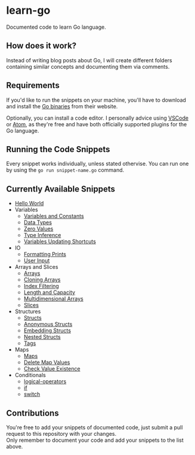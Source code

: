# learn-go

Documented code to learn Go language.

## How does it work?

Instead of writing blog posts about Go, I will create different folders containing similar concepts and documenting them via comments.<br/>

## Requirements

If you'd like to run the snippets on your machine, you'll have to download and install the [Go binaries](https://golang.org/dl/) from their website.

Optionally, you can install a code editor. I personally advice using [VSCode](https://code.visualstudio.com/) or [Atom](https://atom.io/), as they're free and have both officially supported plugins for the Go language.

## Running the Code Snippets

Every snippet works individually, unless stated othervise. You can run one by using the `go run snippet-name.go` command.

## Currently Available Snippets

- [Hello World](./hello-world/hello-world.go)
- Variables
  - [Variables and Constants](./variables/variables-and-constants.go)
  - [Data Types](./variables/data-types.go)
  - [Zero Values](./variables/zero-values.go)
  - [Type Inference](./variables/inferring-types.go)
  - [Variables Updating Shortcuts](./variables/var-update-shortcuts.go)
- IO
  - [Formatting Prints](./io/formatting-prints.go)
  - [User Input](./io/user-input.go)
- Arrays and Slices
  - [Arrays](./arrays-and-slices/arrays.go)
  - [Cloning Arrays](./arrays-and-slices/cloning-arrays.go)
  - [Index Filtering](./arrays-and-slices/index-filtering.go)
  - [Length and Capacity](./arrays-and-slices/length-and-capacity.go)
  - [Multidimensional Arrays](./arrays-and-slices/multi-dimensional-arrays.go)
  - [Slices](./arrays-and-slices/slices.go)
- Structures
  - [Structs](./structures/struct.go)
  - [Anonymous Structs](./structures/anonymous-structs.go)
  - [Embedding Structs](./structures/embedding-structs.go)
  - [Nested Structs](./structures/nested-structs.go)
  - [Tags](./structures/tags.go)
- Maps
  - [Maps](./maps/maps.go)
  - [Delete Map Values](./maps/delete-items.go)
  - [Check Value Existence](./maps/check-if-item-exists.go)
- Conditionals
  - [logical-operators](./conditionals/logical-operators.go)
  - [if](./conditionals/if.go)
  - [switch](./conditionals/switch.go)

## Contributions

You're free to add your snippets of documented code, just submit a pull request to this repository with your changes. <br />
Only remember to document your code and add your snippets to the list above.
